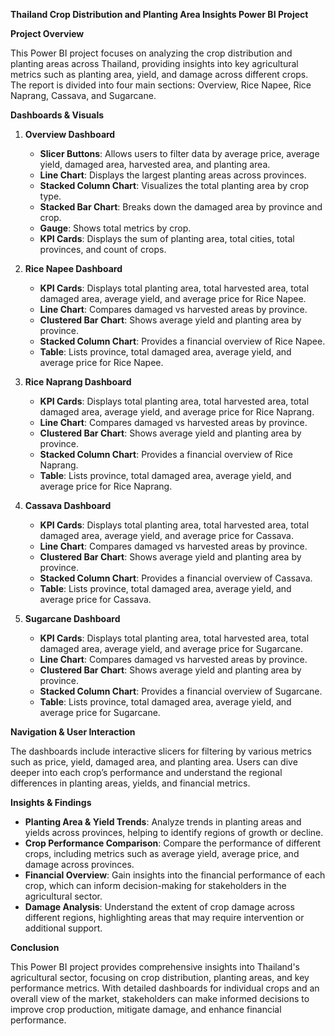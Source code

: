 **Thailand Crop Distribution and Planting Area Insights Power BI Project**

**Project Overview**

This Power BI project focuses on analyzing the crop distribution and planting areas across Thailand, providing insights into key agricultural metrics such as planting area, yield, and damage across different crops. The report is divided into four main sections: Overview, Rice Napee, Rice Naprang, Cassava, and Sugarcane.

**Dashboards & Visuals**

1. **Overview Dashboard**
   - **Slicer Buttons**: Allows users to filter data by average price, average yield, damaged area, harvested area, and planting area.
   - **Line Chart**: Displays the largest planting areas across provinces.
   - **Stacked Column Chart**: Visualizes the total planting area by crop type.
   - **Stacked Bar Chart**: Breaks down the damaged area by province and crop.
   - **Gauge**: Shows total metrics by crop.
   - **KPI Cards**: Displays the sum of planting area, total cities, total provinces, and count of crops.

2. **Rice Napee Dashboard**
   - **KPI Cards**: Displays total planting area, total harvested area, total damaged area, average yield, and average price for Rice Napee.
   - **Line Chart**: Compares damaged vs harvested areas by province.
   - **Clustered Bar Chart**: Shows average yield and planting area by province.
   - **Stacked Column Chart**: Provides a financial overview of Rice Napee.
   - **Table**: Lists province, total damaged area, average yield, and average price for Rice Napee.

3. **Rice Naprang Dashboard**
   - **KPI Cards**: Displays total planting area, total harvested area, total damaged area, average yield, and average price for Rice Naprang.
   - **Line Chart**: Compares damaged vs harvested areas by province.
   - **Clustered Bar Chart**: Shows average yield and planting area by province.
   - **Stacked Column Chart**: Provides a financial overview of Rice Naprang.
   - **Table**: Lists province, total damaged area, average yield, and average price for Rice Naprang.

4. **Cassava Dashboard**
   - **KPI Cards**: Displays total planting area, total harvested area, total damaged area, average yield, and average price for Cassava.
   - **Line Chart**: Compares damaged vs harvested areas by province.
   - **Clustered Bar Chart**: Shows average yield and planting area by province.
   - **Stacked Column Chart**: Provides a financial overview of Cassava.
   - **Table**: Lists province, total damaged area, average yield, and average price for Cassava.

5. **Sugarcane Dashboard**
   - **KPI Cards**: Displays total planting area, total harvested area, total damaged area, average yield, and average price for Sugarcane.
   - **Line Chart**: Compares damaged vs harvested areas by province.
   - **Clustered Bar Chart**: Shows average yield and planting area by province.
   - **Stacked Column Chart**: Provides a financial overview of Sugarcane.
   - **Table**: Lists province, total damaged area, average yield, and average price for Sugarcane.

**Navigation & User Interaction**

The dashboards include interactive slicers for filtering by various metrics such as price, yield, damaged area, and planting area. Users can dive deeper into each crop’s performance and understand the regional differences in planting areas, yields, and financial metrics.

**Insights & Findings**

- **Planting Area & Yield Trends**: Analyze trends in planting areas and yields across provinces, helping to identify regions of growth or decline.
- **Crop Performance Comparison**: Compare the performance of different crops, including metrics such as average yield, average price, and damage across provinces.
- **Financial Overview**: Gain insights into the financial performance of each crop, which can inform decision-making for stakeholders in the agricultural sector.
- **Damage Analysis**: Understand the extent of crop damage across different regions, highlighting areas that may require intervention or additional support.

**Conclusion**

This Power BI project provides comprehensive insights into Thailand's agricultural sector, focusing on crop distribution, planting areas, and key performance metrics. With detailed dashboards for individual crops and an overall view of the market, stakeholders can make informed decisions to improve crop production, mitigate damage, and enhance financial performance.
